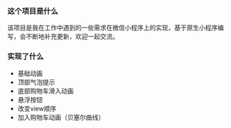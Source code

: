 ### 这个项目是什么

该项目是我在工作中遇到的一些需求在微信小程序上的实现，基于原生小程序编写，会不断地补充更新，欢迎一起交流。

### 实现了什么

- 基础动画
- 顶部气泡提示
- 底部购物车滑入动画
- 悬浮按钮
- 改变view顺序
- 加入购物车动画（贝塞尔曲线）